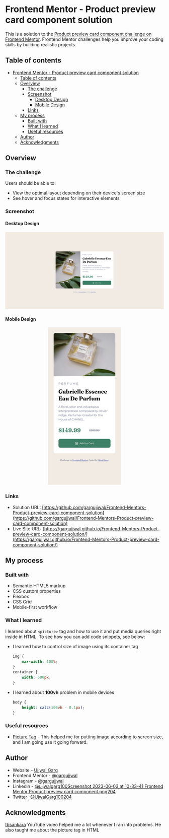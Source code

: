 # Frontend Mentor - Product preview card component solution

This is a solution to the [Product preview card component challenge on Frontend Mentor](https://www.frontendmentor.io/challenges/product-preview-card-component-GO7UmttRfa). Frontend Mentor challenges help you improve your coding skills by building realistic projects.

## Table of contents

-   [Frontend Mentor - Product preview card component solution](#frontend-mentor---product-preview-card-component-solution)
    -   [Table of contents](#table-of-contents)
    -   [Overview](#overview)
        -   [The challenge](#the-challenge)
        -   [Screenshot](#screenshot)
            -   [Desktop Design](#desktop-design)
            -   [Mobile Design](#mobile-design)
        -   [Links](#links)
    -   [My process](#my-process)
        -   [Built with](#built-with)
        -   [What I learned](#what-i-learned)
        -   [Useful resources](#useful-resources)
    -   [Author](#author)
    -   [Acknowledgments](#acknowledgments)

## Overview

### The challenge

Users should be able to:

-   View the optimal layout depending on their device's screen size
-   See hover and focus states for interactive elements

### Screenshot

#### Desktop Design

<p align="center">
  <img src="./screenshots/desktop view.png" alt="desktop" width="600"  />
</p>

#### Mobile Design

<p align="center">
	<img src="./screenshots/mobile view.png" alt="mobile" height="500" /> 
</p>

### Links

-   Solution URL: [https://github.com/gargujjwal/Frontend-Mentors-Product-preview-card-component-solution](https://github.com/gargujjwal/Frontend-Mentors-Product-preview-card-component-solution)
-   Live Site URL: [https://gargujjwal.github.io/Frontend-Mentors-Product-preview-card-component-solution/](https://gargujjwal.github.io/Frontend-Mentors-Product-preview-card-component-solution/)

## My process

### Built with

-   Semantic HTML5 markup
-   CSS custom properties
-   Flexbox
-   CSS Grid
-   Mobile-first workflow

### What I learned

I learned about `<picture>` tag and how to use it and put media queries right inside in HTML.
To see how you can add code snippets, see below:

-   I learned how to control size of image using its container tag
    ```css
    img {
    	max-width: 100%;
    }
    container {
    	width: 600px;
    }
    ```
-   I learned about **100vh** problem in mobile devices
    ```css
    body {
    	height: calc(100vh - 0.1px);
    }
    ```

### Useful resources

-   [Picture Tag](https://www.w3schools.com/tags/tag_picture.asp) - This helped me for putting image according to screen
    size, and I am going use it going forward.

## Author

-   Website - [Ujjwal Garg](https://github.com/gargujjwal)
-   Frontend Mentor - [@gargujjwal](https://www.frontendmentor.io/profile/gargujjwal)
-   Instagram - [@gargujjwal](https://www.instagram.com/gargujjwal/)
-   Linkedin - [@ujjwalgarg100Screenshot 2023-06-03 at 10-33-41 Frontend Mentor Product preview card component.png204](https://www.linkedin.com/in/ujjwal-garg-3a5639243/)
-   Twitter -[@UjwalGarg100204](https://twitter.com/UjwalGarg100204)

## Acknowledgments

[tbsankara](https://www.youtube.com/watch?v=BMOH4zSLTnQ&ab_channel=tsbsankara) YouTube video helped me a lot whenever I
ran into problems. He also taught me about the picture tag in HTML
